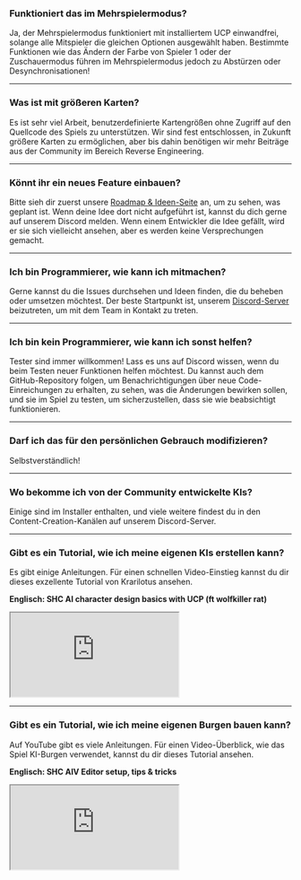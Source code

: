 ### Funktioniert das im Mehrspielermodus?
Ja, der Mehrspielermodus funktioniert mit installiertem UCP einwandfrei, solange alle Mitspieler die gleichen Optionen ausgewählt haben. Bestimmte Funktionen wie das Ändern der Farbe von Spieler 1 oder der Zuschauermodus führen im Mehrspielermodus jedoch zu Abstürzen oder Desynchronisationen!

***
### Was ist mit größeren Karten?
Es ist sehr viel Arbeit, benutzerdefinierte Kartengrößen ohne Zugriff auf den Quellcode des Spiels zu unterstützen. Wir sind fest entschlossen, in Zukunft größere Karten zu ermöglichen, aber bis dahin benötigen wir mehr Beiträge aus der Community im Bereich Reverse Engineering.

***
### Könnt ihr ein neues Feature einbauen?
Bitte sieh dir zuerst unsere [Roadmap & Ideen-Seite](#wiki/Project/Roadmap-Ideas) an, um zu sehen, was geplant ist. Wenn deine Idee dort nicht aufgeführt ist, kannst du dich gerne auf unserem Discord melden. Wenn einem Entwickler die Idee gefällt, wird er sie sich vielleicht ansehen, aber es werden keine Versprechungen gemacht.

***
### Ich bin Programmierer, wie kann ich mitmachen?
Gerne kannst du die Issues durchsehen und Ideen finden, die du beheben oder umsetzen möchtest. Der beste Startpunkt ist, unserem [Discord-Server](https://discord.gg/P9dkF38Q2t) beizutreten, um mit dem Team in Kontakt zu treten.

***
### Ich bin kein Programmierer, wie kann ich sonst helfen?
Tester sind immer willkommen! Lass es uns auf Discord wissen, wenn du beim Testen neuer Funktionen helfen möchtest. Du kannst auch dem GitHub-Repository folgen, um Benachrichtigungen über neue Code-Einreichungen zu erhalten, zu sehen, was die Änderungen bewirken sollen, und sie im Spiel zu testen, um sicherzustellen, dass sie wie beabsichtigt funktionieren.

***
### Darf ich das für den persönlichen Gebrauch modifizieren?
Selbstverständlich!

***
### Wo bekomme ich von der Community entwickelte KIs?
Einige sind im Installer enthalten, und viele weitere findest du in den Content-Creation-Kanälen auf unserem Discord-Server.

***
### Gibt es ein Tutorial, wie ich meine eigenen KIs erstellen kann?
Es gibt einige Anleitungen. Für einen schnellen Video-Einstieg kannst du dir dieses exzellente Tutorial von Krarilotus ansehen.

**Englisch: SHC AI character design basics with UCP (ft wolfkiller rat)**
<iframe src="https://www.youtube.com/embed/g_p9g_N4Y-I"></iframe>

***
### Gibt es ein Tutorial, wie ich meine eigenen Burgen bauen kann?
Auf YouTube gibt es viele Anleitungen. Für einen Video-Überblick, wie das Spiel KI-Burgen verwendet, kannst du dir dieses Tutorial ansehen.

**Englisch: SHC AIV Editor setup, tips & tricks**
<iframe src="https://www.youtube.com/embed/U3l08M1aB2Q"></iframe>